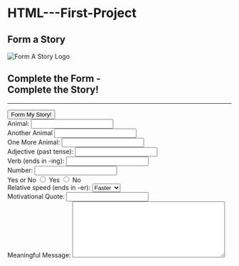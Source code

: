 # HTML---First-Project
<!DOCTYPE html>
<html lang="en" dir="ltr">
  <head>
    <meta charset="utf-8">
    <link rel="stylesheet" href="style.css">
    <link href="https://fonts.googleapis.com/css?family=Open+Sans" rel="stylesheet">
    <h2>Form a Story</h2>
  </head>
  <body>
    <section id="top">
      <img src="https://content.codecademy.com/courses/learn-html-forms/formAStoryLogo.svg" alt="Form A Story Logo">
    </section>
    <section id="main">
      <h1>Complete the Form -<br> Complete the Story!</h1>
      <hr>
      <!--Add your form below:-->
      <form action="story.html" method="GET">
        <input type="submit" value="Form My Story!">
        <br>
        <label for="animal-1">Animal:</label> 
        <input id="animal-1" type="text" name="animal-1" required>
      <br>
      <label for="animal-2"> Another Animal</label>
      <input id="animal-2" name="animal-2" type="text" required>
      <br>
      <label for="animal-3">One More Animal:</label>
      <input id="animal-3" name="animal-3" type="text" required>
      <br>
      <label for="adj-1"> Adjective (past tense):</label>
      <input id="adj-1" name="adj-1" type="text" required>
      <br>
      <label for="verb-1">Verb (ends in -ing): </label>
      <input id="verb-1" name="verb-1" type="text" required>
      <br>
      <label for="num-1"> Number:</label>
      <input id="num-1" name="num-1" type="number" required>
      <br>
      <span> Yes or No </span>
      <input id="yes" type="radio" name="answer" value="yes" required>
      <label for="yes">Yes</label>
      <input id="no" type="radio" name="answer" value="no" required>
      <label for="no">No</label>
      <br>
      <label for="speed"> Relative speed (ends in -er):</label>
      <select id="speed" name="speed" required>
        <option value="faster">Faster</option>
        <option value="slower">Slower</option>
      </select>
        <br> 
          <label for="quote">Motivational Quote:</label>
          <input id="quote" name="quote" type="text" required list="quote-choices">
          <datalist id="quote-choices">
          <option value="winner gets ice cream"></option>
          <option value="winner gets candy"></option>
          </datalist>
            <br>
            <label for="message"> Meaningful Message:</label>
            <textarea id="message" name="message" required rows="8" cols="40"></textarea>
        </form>
    </section>
  </body>
</html>
